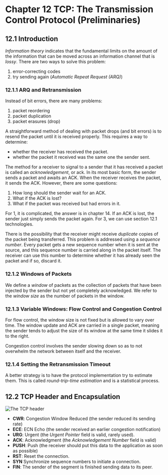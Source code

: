 # Chapter 12 TCP: The Transmission Control Protocol (Preliminaries)

## 12.1 Introduction

*Information theory* indicates that the fundamental limits on the amount
of the information that can be moved across an information channel that is
*lossy*. There are two ways to solve this problem:

1. error-correcting codes
2. try sending again (*Automatic Repeat Request (ARQ)*)

### 12.1.1 ARQ and Retransmission

Instead of bit errors, there are many problems:

1. packet reordering
2. packet duplication
3. packet erasures (drop)

A straightforward method of dealing with packet drops (and bit errors) is to
resend the packet until it is received properly. This requires a way to determine:

+ whether the receiver has received the packet.
+ whether the packet it received was the same one the sender sent.

The method for a receiver to signal to a sender that it has received a packet is
called an *acknowledgement*, or ack. In its most basic form, the sender sends a
packet and awaits an ACK. When the receiver receives the packet, it sends the ACK.
However, there are some questions:

1. How long should the sender wait for an ACK.
2. What if the ACK is lost?
3. What if the packet was received but had errors in it.

For 1, it is complicated, the answer is in chapter 14. If an ACK is lost, the sender
just simply sends the packet again. For 3, we can use section 12.1 technologies.

There is the possibility that the receiver might receive *duplicate* copies of the
packet being transferred. This problem is addressed using a *sequence number*. Every
packet gets a new sequence number when it is sent at the source, and this sequence number
is carried along in the packet itself. The receiver can use this number to determine
whether it has already seen the packet and if so, discard it.

### 12.1.2 Windows of Packets

We define a *window* of packets as the collection of packets that have been injected by
the sender but not yet completely acknowledged. We refer to the *window size* as the number
of packets in the window.

### 12.1.3 Variable Windows: Flow Control and Congestion Control

For flow control, the window size is not fixed but is allowed to vary over time. The window
update and ACK are carried in a single packet, meaning the sender tends to adjust the size
of its window at the same time it slides it to the right.

Congestion control involves the sender slowing down so as to not overwhelm the network
between itself and the receiver.

### 12.1.4 Setting the Retransmission Timeout

A better strategy is to have the protocol implementation try to estimate them. This is
called *round-trip-time estimation* and is a statistical process.

## 12.2 TCP Header and Encapsulation

![The TCP header](https://s2.loli.net/2023/02/09/gJslfp5C2tjnHS6.png)

+ **CWR**: Congestion Window Reduced (the sender reduced its sending rate)
+ **ECE**: ECN Echo (the sender received an earlier congestion notification)
+ **URG**: Urgent (the *Urgent Pointer* field is valid, rarely used).
+ **ACK**: Acknowledgment (the *Acknowledgement Number* field is valid)
+ **PUSH**: Push (the receiver should put this data to the application as
soon as possible)
+ **RST**: Reset the connection.
+ **SYN** Synchronize sequence numbers to initiate a connection.
+ **FIN**: The sender of the segment is finished sending data to its peer.
